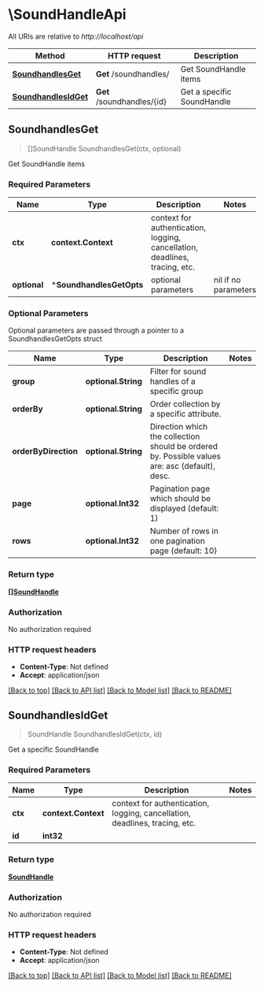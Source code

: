 # \SoundHandleApi

All URIs are relative to *http://localhost/api*

Method | HTTP request | Description
------------- | ------------- | -------------
[**SoundhandlesGet**](SoundHandleApi.md#SoundhandlesGet) | **Get** /soundhandles/ | Get SoundHandle items
[**SoundhandlesIdGet**](SoundHandleApi.md#SoundhandlesIdGet) | **Get** /soundhandles/{id} | Get a specific SoundHandle



## SoundhandlesGet

> []SoundHandle SoundhandlesGet(ctx, optional)

Get SoundHandle items

### Required Parameters


Name | Type | Description  | Notes
------------- | ------------- | ------------- | -------------
**ctx** | **context.Context** | context for authentication, logging, cancellation, deadlines, tracing, etc.
 **optional** | ***SoundhandlesGetOpts** | optional parameters | nil if no parameters

### Optional Parameters

Optional parameters are passed through a pointer to a SoundhandlesGetOpts struct


Name | Type | Description  | Notes
------------- | ------------- | ------------- | -------------
 **group** | **optional.String**| Filter for sound handles of a specific group | 
 **orderBy** | **optional.String**| Order collection by a specific attribute. | 
 **orderByDirection** | **optional.String**| Direction which the collection should be ordered by. Possible values are: asc (default), desc. | 
 **page** | **optional.Int32**| Pagination page which should be displayed (default: 1) | 
 **rows** | **optional.Int32**| Number of rows in one pagination page (default: 10) | 

### Return type

[**[]SoundHandle**](SoundHandle.md)

### Authorization

No authorization required

### HTTP request headers

- **Content-Type**: Not defined
- **Accept**: application/json

[[Back to top]](#) [[Back to API list]](../README.md#documentation-for-api-endpoints)
[[Back to Model list]](../README.md#documentation-for-models)
[[Back to README]](../README.md)


## SoundhandlesIdGet

> SoundHandle SoundhandlesIdGet(ctx, id)

Get a specific SoundHandle

### Required Parameters


Name | Type | Description  | Notes
------------- | ------------- | ------------- | -------------
**ctx** | **context.Context** | context for authentication, logging, cancellation, deadlines, tracing, etc.
**id** | **int32**|  | 

### Return type

[**SoundHandle**](SoundHandle.md)

### Authorization

No authorization required

### HTTP request headers

- **Content-Type**: Not defined
- **Accept**: application/json

[[Back to top]](#) [[Back to API list]](../README.md#documentation-for-api-endpoints)
[[Back to Model list]](../README.md#documentation-for-models)
[[Back to README]](../README.md)

